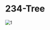 # 234-Tree
![1](https://user-images.githubusercontent.com/23198564/66969522-8512bd00-f092-11e9-8b17-f0cacad64c49.png)
